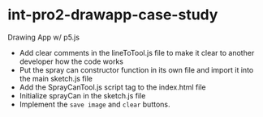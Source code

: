 # int-pro2-drawapp-case-study

Drawing App w/ p5.js

- Add clear comments in the lineToTool.js file to make it clear to another developer how the code works
- Put the spray can constructor function in its own file and import it into the main sketch.js file
- Add the SprayCanTool.js script tag to the index.html file
- Initialize sprayCan in the sketch.js file
- Implement the `save image` and `clear` buttons.
